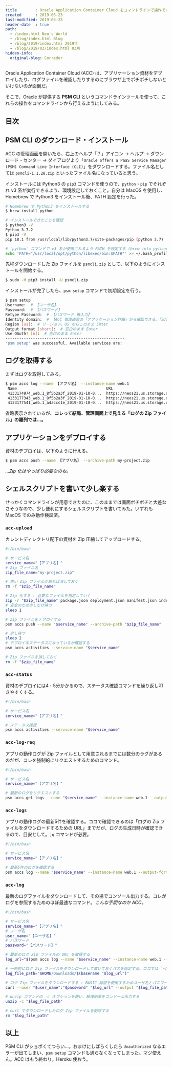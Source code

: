 ```yaml
---
title        : Oracle Application Container Cloud をコマンドラインで操作できる PSM CLI と、さらにもうちょっとだけ便利にするシェルスクリプト
created      : 2019-03-23
last-modified: 2019-03-23
header-date  : true
path:
  - /index.html Neo's World
  - /blog/index.html Blog
  - /blog/2019/index.html 2019年
  - /blog/2019/03/index.html 03月
hidden-info:
  original-blog: Corredor
---
```


Oracle Application Container Cloud (ACC) は、アプリケーション資材をデプロイしたり、ログファイルを確認したりするのにブラウザ上でポチポチしないといけないのが面倒だ。

そこで、Oracle が提供する **PSM CLI** というコマンドラインツールを使って、これらの操作をコマンドラインから行えるようにしてみる。

## 目次

## PSM CLI のダウンロード・インストール

ACC の管理画面を開いたら、右上のヘルプ「？」アイコン → ヘルプ → ダウンロード・センター → ダイアログより「`Oracle offers a PaaS Service Manager (PSM) Command Line Interface (CLI)`」をダウンロードする。ファイル名としては `psmcli-1.1.28.zip` といったファイル名になっていると思う。

インストールには Python3 の `pip3` コマンドを使うので、`python`・`pip` でそれぞれ v3 系が実行できるよう、環境設定しておくこと。自分は MacOS を使用し、Homebrew で Python3 をインストール後、PATH 設定を行った。

```bash
# Homebrew で Python3 をインストールする
$ brew install python

# インストールできたことを確認
$ python3 -V
Python 3.7.2
$ pip3 -V
pip 18.1 from /usr/local/lib/python3.7/site-packages/pip (python 3.7)

# `python` コマンドで v3 系が使用されるよう PATH を設定する (brew info python で紹介されている)
echo 'PATH="/usr/local/opt/python/libexec/bin:$PATH"' >> ~/.bash_profile
```

先程ダウンロードした Zip ファイルを `psmcli.zip` として、以下のようにインストールを開始する。

```bash
$ sudo -H pip3 install -U psmcli.zip
```

インストールが完了したら、`psm setup` コマンドで初期設定を行う。

```bash
$ psm setup
Username:  # 【ユーザ名】
Password:  # 【パスワード】
Retype Password:  # 【パスワード 再入力】
Identity domain:  # 【ACC 管理画面の「アプリケーション詳細」から確認できる。「idcs-」から始まるアイデンティティ・ドメイン文字列】
Region [us]:  # リージョン。US ならこのまま Enter
Output format [short]:  # 空白のまま Enter
Use OAuth? [n]:  # 空白のまま Enter
----------------------------------------------------
'psm setup' was successful. Available services are:
```

## ログを取得する

まずはログを取得してみる。

```bash
$ psm accs log --name 【アプリ名】 --instance-name web.1
 Name                                       URL                                        Content Type     File Size  Last Modified On              
 4133174974_web.1_8f5b2a3f_2019-01-10-0...  https://neos21.us.storage.oraclecloud....  application/zip  600        2019-01-10T07:50:26.000+0000  
 4133177343_web.1_8f5b2a3f_2019-01-10-0...  https://neos21.us.storage.oraclecloud....  application/zip  548        2019-01-10T07:10:57.000+0000  
 4133177541_web.1_a4accc1e_2019-01-10-0...  https://neos21.us.storage.oraclecloud....  application/zip  2222       2019-01-10T07:07:39.000+0000  
```

省略表示されているが、**コレって結局、管理画面上で見える「ログの Zip ファイル」の羅列では…。**

## アプリケーションをデプロイする

資材のデプロイは、以下のように行える。

```bash
$ psm accs push --name 【アプリ名】 --archive-path my-project.zip
```

_…Zip 化はやっぱり必要なのね。_

## シェルスクリプトを書いて少し楽する

せっかくコマンドラインが用意できたのに、このままでは画面ポチポチと大差なさそうなので、少し便利にするシェルスクリプトを書いてみた。いずれも MacOS でのみ動作検証済。

### `acc-upload`

カレントディレクトリ配下の資材を Zip 圧縮してアップロードする。

```bash
#!/bin/bash

# サービス名
service_name="【アプリ名】"
# Zip ファイル名
zip_file_name="my-project.zip"

# 古い Zip ファイルがあれば消しておく
rm -f "$zip_file_name"

# Zip 化する : 必要なファイルを指定していく
zip -r "$zip_file_name" package.json deployment.json manifest.json index.js app/ node_modules/
# 安全のため少しだけ待つ
sleep 1

# Zip ファイルをデプロイする
psm accs push --name "$service_name" --archive-path "$zip_file_name"

# 少し待つ
sleep 2
# デプロイ中ステータスになっているか確認する
psm accs activities --service-name "$service_name"

# Zip ファイルを消しておく
rm -f "$zip_file_name"
```

### `acc-status`

資材のデプロイには4・5分かかるので、ステータス確認コマンドを繰り返し叩きやすくする。

```bash
#!/bin/bash

# サービス名
service_name="【アプリ名】"

# ステータス確認
psm accs activities --service-name "$service_name"
```

### `acc-log-req`

アプリの動作ログが Zip ファイルとして用意されるまでには数分のラグがあるのだが、コレを強制的にリクエストするためのコマンド。

```bash
#!/bin/bash

# サービス名
service_name="【アプリ名】"

# 最新のログをリクエストする
psm accs get-logs --name "$service_name" --instance-name web.1 --output-format json
```

### `acc-logs`

アプリの動作ログの最新5件を確認する。ココで確認できるのは「ログの Zip ファイルをダウンロードするための URL」までだが、ログの生成日時が確認できるので、目安として。`jq` コマンドが必要。

```bash
#!/bin/bash

# サービス名
service_name="【アプリ名】"

# 最新5件のログを確認する
psm accs log --name "$service_name" --instance-name web.1 --output-format json | jq --raw-output '.logs | map(.lastModifiedTime + " : " + .logURL)[]' | head -5
```

### `acc-log`

最新のログファイルをダウンロードして、その場でコンソール出力する。コレがログを参照するためのほぼ最速なコマンド。_こんな手間なのか ACC。_

```bash
#!/bin/bash

# サービス名
service_name="【アプリ名】"
# ユーザ名
user_name="【ユーザ名】"
# パスワード
password="【パスワード】"

# 最新のログ Zip ファイルの URL を取得する
log_url="$(psm accs log --name "$service_name" --instance-name web.1 --output-format json | jq --raw-output '.logs[0].logURL')"

# 一時的にログ Zip ファイルをダウンロードして置いておくパスを指定する。ココでは `~/Downloads/` ディレクトリを使用する
log_file_path="$HOME/Downloads/$(basename "$log_url")"

# ログ Zip ファイルをダウンロードする : BASIC 認証を使用するためユーザ名とパスワードを指定する
curl --user "$user_name":"$password" "$log_url" --output "$log_file_path"

# unzip コマンドの -c オプションを使い、解凍結果をコンソール出力する
unzip -c "$log_file_path"

# curl でダウンロードしたログ Zip ファイルを削除する
rm "$log_file_path"
```

## 以上

PSM CLI がショボくてつらい…。おまけにしばらくしたら `Unauthorized` なるエラーが出てしまい、`psm setup` コマンドも通らなくなってしまった。マジ使えん。ACC はもう終わり。Heroku 使おう。
